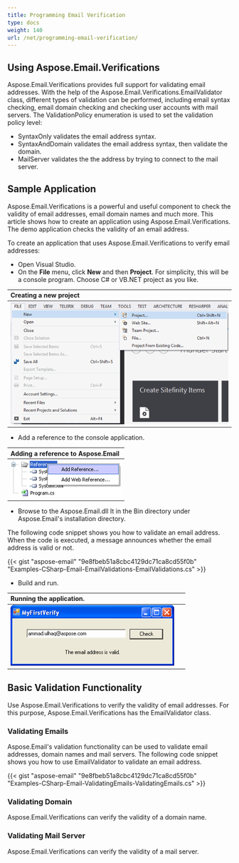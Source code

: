 ```yaml
---
title: Programming Email Verification
type: docs
weight: 140
url: /net/programming-email-verification/
---
```



## **Using Aspose.Email.Verifications**
Aspose.Email.Verifications provides full support for validating email addresses. With the help of the Aspose.Email.Verifications.EmailValidator class, different types of validation can be performed, including email syntax checking, email domain checking and checking user accounts with mail servers. The ValidationPolicy enumeration is used to set the validation policy level:

- SyntaxOnly validates the email address syntax.
- SyntaxAndDomain validates the email address syntax, then validate the domain.
- MailServer validates the the address by trying to connect to the mail server.
## **Sample Application**
Aspose.Email.Verifications is a powerful and useful component to check the validity of email addresses, email domain names and much more. This article shows how to create an application using Aspose.Email.Verifications. The demo application checks the validity of an email address.

To create an application that uses Aspose.Email.Verifications to verify email addresses:

- Open Visual Studio.
- On the **File** menu, click **New** and then **Project**.
  For simplicity, this will be a console program. Choose C# or VB.NET project as you like.

|**Creating a new project**|
| :- |
|![todo:image_alt_text](programming-email-verification_1.png)|
- Add a reference to the console application.

|**Adding a reference to Aspose.Email**|
| :- |
|![todo:image_alt_text](programming-email-verification_2.png)|
- Browse to the Aspose.Email.dll It in the Bin directory under Aspose.Email's installation directory.

The following code snippet shows you how to validate an email address. When the code is executed, a message announces whether the email address is valid or not.



{{< gist "aspose-email" "9e8fbeb51a8cbc4129dc71ca8cd55f0b" "Examples-CSharp-Email-EmailValidations-EmailValidations.cs" >}}



- Build and run.

|**Running the application.**||
| :- | :- |
|![todo:image_alt_text](programming-email-verification_3.png)| |
## **Basic Validation Functionality**
Use Aspose.Email.Verifications to verify the validity of email addresses. For this purpose, Aspose.Email.Verifications has the EmailValidator class.
### **Validating Emails**
Aspose.Email's validation functionality can be used to validate email addresses, domain names and mail servers. The following code snippet shows you how to use EmailValidator to validate an email address.



{{< gist "aspose-email" "9e8fbeb51a8cbc4129dc71ca8cd55f0b" "Examples-CSharp-Email-ValidatingEmails-ValidatingEmails.cs" >}}
### **Validating Domain**
Aspose.Email.Verifications can verify the validity of a domain name.
### **Validating Mail Server**
Aspose.Email.Verifications can verify the validity of a mail server.
